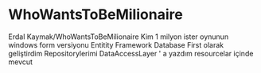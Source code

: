 # WhoWantsToBeMilionaire
Erdal Kaymak/WhoWantsToBeMilionaire
Kim 1 milyon ister oynunun windows form versiyonu 
Entitity Framework Database First olarak geliştirdim 
Repositorylerimi DataAccessLayer ' a yazdım resourcelar içinde mevcut
